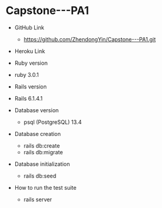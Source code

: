 # Capstone---PA1

* GitHub Link

  - https://github.com/ZhendongYin/Capstone---PA1.git

* Heroku Link

* Ruby version 

 - ruby 3.0.1

* Rails version 

 - Rails 6.1.4.1

* Database version

  - psql (PostgreSQL) 13.4

* Database creation

  - rails db:create
  - rails db:migrate

* Database initialization

  - rails db:seed

* How to run the test suite

  -  rails server

